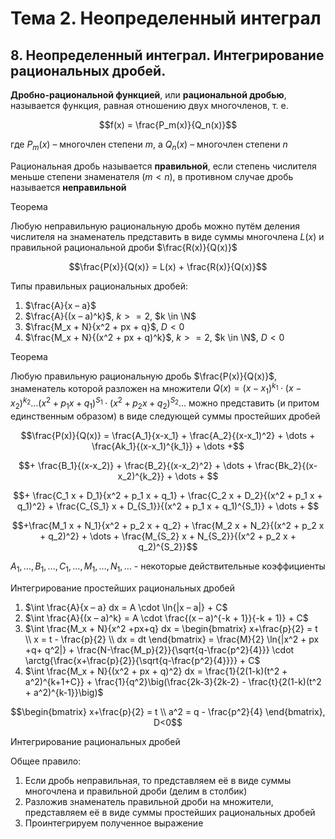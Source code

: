 # Тема 2. Неопределенный интеграл

## 8. Неопределенный интеграл. Интегрирование рациональных дробей.

**Дробно-рациональной функцией**, или **рациональной дробью**, называется функция, равная отношению двух многочленов, т. е.

$$f(x) = \frac{P_m(x)}{Q_n(x)}$$

где $P_m(x)$ – многочлен степени $m$, а $Q_n(x)$ – многочлен степени $n$

Рациональная дробь называется **правильной**, если степень числителя меньше степени знаменателя $(m < n)$, в противном случае дробь называется **неправильной**


Теорема

Любую неправильную рациональную дробь можно путём деления числителя на знаменатель представить в виде суммы многочлена $L(x)$ и правильной рациональной дроби $\frac{R(x)}{Q(x)}$

$$\frac{P(x)}{Q(x)} = L(x) + \frac{R(x)}{Q(x)}$$

Типы правильных рациональных дробей:
1. $\frac{A}{x – a}$
2. $\frac{A}{(x – a)^k}$, $k >= 2$, $k \in \N$
3. $\frac{M_x + N}{x^2 + px + q}$, $D < 0$
4. $\frac{M_x + N}{(x^2 + px + q)^k}$, $k >= 2$, $k \in \N$, $D < 0$

Теорема

Любую правильную рациональную дробь $\frac{P(x)}{Q(x)}$, знаменатель которой разложен на множители $Q(x)=(x-x_1)^{k_1} \cdot (x-x_2)^{k_2} \dots (x^2 +p_1 x + q_1 )^{S_1} \cdot (x^2 +p_2 x + q_2 )^{S_2} \dots$ можно представить (и притом единственным образом) в виде следующей суммы простейших дробей

$$\frac{P(x)}{Q(x)} = \frac{A_1}{x-x_1} + \frac{A_2}{(x-x_1)^2} + \dots + \frac{Ak_1}{(x-x_1)^{k_1}} + \dots +$$

$$+ \frac{B_1}{(x-x_2)} + \frac{B_2}{(x-x_2)^2} + \dots + \frac{Bk_2}{(x-x_2)^{k_2}} + \dots + $$

$$+ \frac{C_1 x + D_1}{x^2 + p_1 x + q_1} + \frac{C_2 x + D_2}{(x^2 + p_1 x + q_1)^2} + \frac{C_{S_1} x + D_{S_1}}{(x^2 + p_1 x + q_1)^{S_1}} + \dots + $$

$$+\frac{M_1 x + N_1}{x^2 + p_2 x + q_2} + \frac{M_2 x + N_2}{(x^2 + p_2 x + q_2)^2} + \dots + \frac{M_{S_2} x + N_{S_2}}{(x^2 + p_2 x + q_2)^{S_2}}$$

$A_1 , \dots, B_1, \dots, C_1, \dots, M_1, \dots, N_1, \dots$ - некоторые действительные коэффициенты

Интегрирование простейших рациональных дробей
1. $\int \frac{A}{x – a} dx = A \cdot \ln{|x – a|} + C$
2. $\int \frac{A}{(x – a)^k} = A \cdot \frac{(x – a)^{-k + 1}}{-k + 1)} + C$
3. $\int \frac{M_x + N}{x^2 +px+q} dx = \begin{bmatrix}
   x+\frac{p}{2} = t \\
   x = t - \frac{p}{2} \\
   dx = dt
\end{bmatrix} = \frac{M}{2} \ln{|x^2 + px +q+ q^2|} + \frac{N-\frac{M_p}{2}}{\sqrt{q-\frac{p^2}{4}}} \cdot  \arctg{\frac{x+\frac{p}{2}}{\sqrt{q-\frac{p^2}{4}}}} + C$
4. $\int \frac{M_x + N}{(x^2 + px + q)^2} dx = \frac{1}{2(1-k)(t^2 + a^2)^{k+1+C}} + \frac{1}{q^2}\big(\frac{2k-3}{2k-2} - \frac{t}{2(1-k)(t^2 + a^2)^{k-1}}\big)$

$$\begin{bmatrix}
   x+\frac{p}{2} = t \\
   a^2 = q - \frac{p^2}{4}
\end{bmatrix}, D<0$$

Интегрирование рациональных дробей

Общее правило:
1. Если дробь неправильная, то представляем её в виде суммы многочлена и правильной дроби (делим в столбик)
2. Разложив знаменатель правильной дроби на множители, представляем её в виде суммы простейших рациональных дробей
3. Проинтегрируем полученное выражение